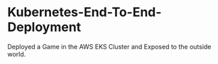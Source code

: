 # Kubernetes-End-To-End-Deployment
Deployed a Game in the AWS EKS Cluster and Exposed to the outside world.
